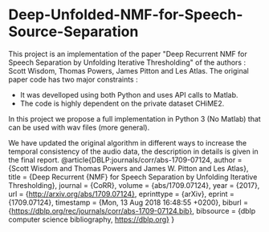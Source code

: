 # Deep-Unfolded-NMF-for-Speech-Source-Separation

This project is an implementation of the paper "Deep Recurrent NMF for Speech Separation by Unfolding Iterative Thresholding" of the authors : Scott Wisdom, Thomas Powers, James Pitton and Les Atlas. The original paper code has two major constraints :

* It was develloped using both Python and uses API calls to Matlab.
* The code is highly dependent on the private dataset CHiME2.

In this project we propose a full implementation in Python 3 (No Matlab) that can be used with wav files (more general).

We have updated the original algorithm in different ways to increase the temporal consistency of the audio data, the description in details is given in the final report.
@article{DBLP:journals/corr/abs-1709-07124,
  author    = {Scott Wisdom and
               Thomas Powers and
               James W. Pitton and
               Les Atlas},
  title     = {Deep Recurrent {NMF} for Speech Separation by Unfolding Iterative
               Thresholding},
  journal   = {CoRR},
  volume    = {abs/1709.07124},
  year      = {2017},
  url       = {http://arxiv.org/abs/1709.07124},
  eprinttype = {arXiv},
  eprint    = {1709.07124},
  timestamp = {Mon, 13 Aug 2018 16:48:55 +0200},
  biburl    = {https://dblp.org/rec/journals/corr/abs-1709-07124.bib},
  bibsource = {dblp computer science bibliography, https://dblp.org}
}
